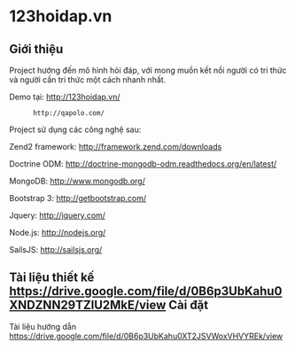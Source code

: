 123hoidap.vn
=======================

Giới thiệu
------------
Project hướng đến mô hình hỏi đáp, với mong muồn kết nồi người có tri thức và người cần tri thức một cách nhanh nhất.

Demo tại: http://123hoidap.vn/

          http://qapolo.com/
          
Project sử dụng các công nghệ sau:

Zend2 framework: http://framework.zend.com/downloads

Doctrine ODM: http://doctrine-mongodb-odm.readthedocs.org/en/latest/

MongoDB: http://www.mongodb.org/

Bootstrap 3: http://getbootstrap.com/

Jquery: http://jquery.com/

Node.js: http://nodejs.org/

SailsJS: http://sailsjs.org/


Tài liệu thiết kế
https://drive.google.com/file/d/0B6p3UbKahu0XNDZNN29TZlU2MkE/view
Cài đặt
------------
Tài liệu hướng dẫn
https://drive.google.com/file/d/0B6p3UbKahu0XT2JSVWoxVHVYREk/view

